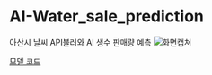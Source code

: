 # AI-Water_sale_prediction
아산시 날씨 API불러와 AI 생수 판매량 예측
![화면캡쳐](https://github.com/lsugeun/AI-Water_sale_prediction/assets/117583230/8b6c1e9a-00cc-4105-85e3-19d95180eb87)

[모델 코드](https://colab.research.google.com/drive/1M9sSongIE1iZYRQdiXodCO-uPrXnxN5j?usp=sharing)
